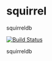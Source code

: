 # squirrel

squirreldb

[![Build Status](https://travis-ci.org/squirreldb/squirrel.svg?branch=master)](https://travis-ci.org/squirreldb/squirrel)

squirreldb

